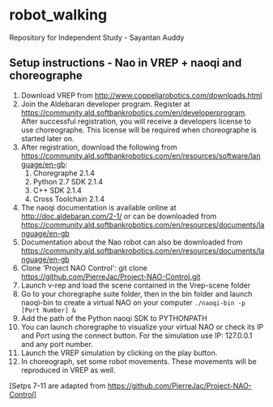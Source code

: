 # robot_walking
Repository for Independent Study - Sayantan Auddy

## Setup instructions - Nao in VREP + naoqi and choreographe

1.  Download VREP from http://www.coppeliarobotics.com/downloads.html
2.  Join the Aldebaran developer program. Register at https://community.ald.softbankrobotics.com/en/developerprogram. After successful registration, you will receive a developers license to use choreographe. This license will be required when choreographe is started later on.
3.  After registration, download the following from https://community.ald.softbankrobotics.com/en/resources/software/language/en-gb:
    1. Choregraphe 2.1.4
    2. Python 2.7 SDK 2.1.4 
    3. C++ SDK 2.1.4
    4. Cross Toolchain 2.1.4
4.  The naoqi documentation is available online at http://doc.aldebaran.com/2-1/ or can be downloaded from https://community.ald.softbankrobotics.com/en/resources/documents/language/en-gb
5.  Documentation about the Nao robot can also be downloaded from https://community.ald.softbankrobotics.com/en/resources/documents/language/en-gb
6.  Clone 'Project NAO Control': git clone https://github.com/PierreJac/Project-NAO-Control.git
7.  Launch v-rep and load the scene contained in the Vrep-scene folder
8.  Go to your choregraphe suite folder, then in the bin folder and launch naoqi-bin to create a virtual NAO on your computer
   `./naoqi-bin -p [Port Number] &`
9.  Add the path of the Python naoqi SDK to PYTHONPATH
10. You can launch choregraphe to visualize your virtual NAO or check its IP and Port using the connect button. For the simulation use IP: 127.0.0.1 and any port number.
11. Launch the VREP simulation by clicking on the play button.
12. In choreograph, set some robot movements. These movements will be reproduced in VREP as well.

[Setps 7-11 are adapted from https://github.com/PierreJac/Project-NAO-Control]

